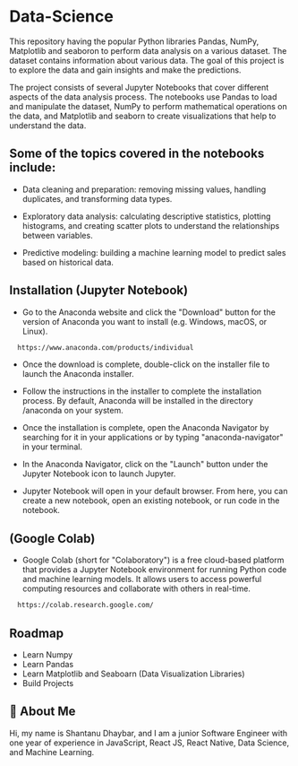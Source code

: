 
# Data-Science

This repository having the popular Python libraries Pandas, NumPy, Matplotlib and seaboron to perform data analysis on a various dataset. The dataset contains information about various data. The goal of this project is to explore the data and gain insights and make the predictions.

The project consists of several Jupyter Notebooks that cover different aspects of the data analysis process. The notebooks use Pandas to load and manipulate the dataset, NumPy to perform mathematical operations on the data, and Matplotlib and seaborn to create visualizations that help to understand the data.

## Some of the topics covered in the notebooks include:

- Data cleaning and preparation: removing missing values, handling duplicates, and transforming data types.

- Exploratory data analysis: calculating descriptive statistics, plotting histograms, and creating scatter plots to understand the relationships between variables.
- Predictive modeling: building a machine learning model to predict sales based on historical data.

## Installation (Jupyter Notebook)

- Go to the Anaconda website and click the "Download" button for the version of Anaconda you want to install (e.g. Windows, macOS, or Linux).

```bash
  https://www.anaconda.com/products/individual
```
- Once the download is complete, double-click on the installer file to launch the Anaconda installer.

- Follow the instructions in the installer to complete the installation process. By default, Anaconda will be installed in the directory /anaconda on your system.

- Once the installation is complete, open the Anaconda Navigator by searching for it in your applications or by typing "anaconda-navigator" in your terminal.

- In the Anaconda Navigator, click on the "Launch" button under the Jupyter Notebook icon to launch Jupyter.

- Jupyter Notebook will open in your default browser. From here, you can create a new notebook, open an existing notebook, or run code in the notebook.

## (Google Colab)

- Google Colab (short for "Colaboratory") is a free cloud-based platform that provides a Jupyter Notebook environment for running Python code and machine learning models. It allows users to access powerful computing resources and collaborate with others in real-time.

```bash
  https://colab.research.google.com/
```
## Roadmap

- Learn Numpy
- Learn Pandas
- Learn Matplotlib and Seaboarn (Data Visualization Libraries)
- Build Projects


## 🚀 About Me
Hi, my name is Shantanu Dhaybar, and I am a junior Software Engineer with one year of experience in JavaScript, React JS, React Native, Data Science, and Machine Learning.
